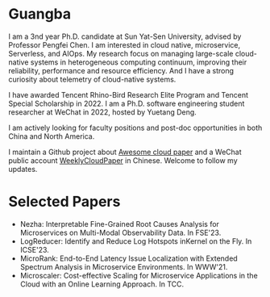 
# Guangba

I am a 3nd year Ph.D. candidate at Sun Yat-Sen University, advised by Professor Pengfei Chen. I am interested in cloud native, microservice, Serverless, and AIOps. My research focus on managing large-scale cloud-native systems in heterogeneous computing continuum, improving their reliability, performance and resource efficiency. And I have a strong curiosity about telemetry of cloud-native systems.

I have awarded Tencent Rhino-Bird Research Elite Program and Tencent Special Scholarship in 2022. I am a Ph.D. software engineering student researcher at WeChat in 2022, hosted by Yuetang Deng.

I am actively looking for faculty positions and post-doc opportunities in both China and North America.

I maintain a Github project about [Awesome cloud paper](https://github.com/IntelligentDDS/awesome-papers) and a WeChat public account [WeeklyCloudPaper](https://yuxiaoba.github.io/authors/admin/weeklycloudpaper.jpg) in Chinese. Welcome to follow my updates.


# Selected Papers

-  Nezha: Interpretable Fine-Grained Root Causes Analysis for Microservices on Multi-Modal Observability Data. In FSE'23.
-  LogReducer: Identify and Reduce Log Hotspots inKernel on the Fly. In ICSE'23.
-  MicroRank: End-to-End Latency Issue Localization with Extended Spectrum Analysis in Microservice Environments. In WWW'21.
-  Microscaler: Cost-effective Scaling for Microservice Applications in the Cloud with an Online Learning Approach. In TCC.

